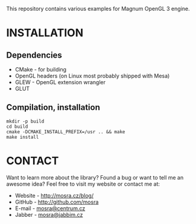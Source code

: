 This repository contains various examples for Magnum OpenGL 3 engine.

INSTALLATION
============

Dependencies
------------

 * CMake    - for building
 * OpenGL headers (on Linux most probably shipped with Mesa)
 * GLEW     - OpenGL extension wrangler
 * GLUT

Compilation, installation
-------------------------

    mkdir -p build
    cd build
    cmake -DCMAKE_INSTALL_PREFIX=/usr .. && make
    make install

CONTACT
=======

Want to learn more about the library? Found a bug or want to tell me an
awesome idea? Feel free to visit my website or contact me at:

 * Website - http://mosra.cz/blog/
 * GitHub - http://github.com/mosra
 * E-mail - mosra@centrum.cz
 * Jabber - mosra@jabbim.cz
